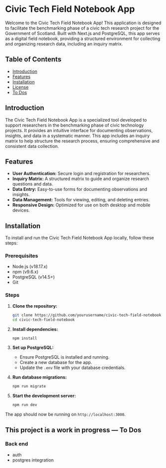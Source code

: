 # Civic Tech Field Notebook App

Welcome to the Civic Tech Field Notebook App! This application is designed to facilitate the benchmarking phase of a civic tech research project for the Government of Scotland. Built with Next.js and PostgreSQL, this app serves as a digital field notebook, providing a structured environment for collecting and organizing research data, including an inquiry matrix.

## Table of Contents

- [Introduction](#introduction)
- [Features](#features)
- [Installation](#installation)
- [License](#license)
- [To Dos](#to-dos)

## Introduction

The Civic Tech Field Notebook App is a specialized tool developed to support researchers in the benchmarking phase of civic technology projects. It provides an intuitive interface for documenting observations, insights, and data in a systematic manner. This app includes an inquiry matrix to help structure the research process, ensuring comprehensive and consistent data collection.

## Features

- **User Authentication:** Secure login and registration for researchers.
- **Inquiry Matrix:** A structured matrix to guide and organize research questions and data.
- **Data Entry:** Easy-to-use forms for documenting observations and insights.
- **Data Management:** Tools for viewing, editing, and deleting entries.
- **Responsive Design:** Optimized for use on both desktop and mobile devices.

## Installation

To install and run the Civic Tech Field Notebook App locally, follow these steps:

### Prerequisites

- Node.js (v18.17.x)
- npm (v9.6.x)
- PostgreSQL (v14.5+)
- Git

### Steps

1. **Clone the repository:**

   ```bash
   git clone https://github.com/yourusername/civic-tech-field-notebook.git
   cd civic-tech-field-notebook
   ```

2. **Install dependencies:**

   ```bash
   npm install
   ```

3. **Set up PostgreSQL:**

   - Ensure PostgreSQL is installed and running.
   - Create a new database for the app.
   - Update the `.env` file with your database credentials.

4. **Run database migrations:**

   ```bash
   npm run migrate
   ```

5. **Start the development server:**
   ```bash
   npm run dev
   ```

The app should now be running on `http://localhost:3000`.

## This project is a work in progress — To Dos

### Back end

- auth
- postgres integration
